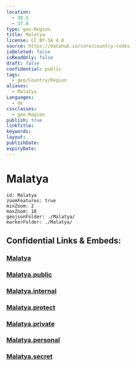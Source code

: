 ```yaml
---
location:
  - 38.5
  - 37.8
type: geo-Region
title: Malatya
license: CC BY-SA 4.0
source: https://datahub.io/core/country-codes
isDeleted: false
isReadOnly: false
draft: false
confidential: public
tags:
  - geo/Country/Region
aliases:
  - Malatya
Languages:
  - de
cssclasses:
  - geo-Region
publish: true
linkTitle:
keywords:
layout:
publishDate:
expiryDate:
---
```


# Malatya

```leaflet
id: Malatya
zoomFeatures: true 
minZoom: 2 
maxZoom: 18
geojsonFolder: ./Malatya/
markerFolder: ./Malatya/
```


## Confidential Links & Embeds: 

### [Malatya](/_Standards/Earth/Continent/Europe/Europe~East/Turkey/Provinces~Turkey/Malatya.md) 

### [Malatya.public](/_public/Earth/Continent/Europe/Europe~East/Turkey/Provinces~Turkey/Malatya.public.md) 

### [Malatya.internal](/_internal/Earth/Continent/Europe/Europe~East/Turkey/Provinces~Turkey/Malatya.internal.md) 

### [Malatya.protect](/_protect/Earth/Continent/Europe/Europe~East/Turkey/Provinces~Turkey/Malatya.protect.md) 

### [Malatya.private](/_private/Earth/Continent/Europe/Europe~East/Turkey/Provinces~Turkey/Malatya.private.md) 

### [Malatya.personal](/_personal/Earth/Continent/Europe/Europe~East/Turkey/Provinces~Turkey/Malatya.personal.md) 

### [Malatya.secret](/_secret/Earth/Continent/Europe/Europe~East/Turkey/Provinces~Turkey/Malatya.secret.md)

